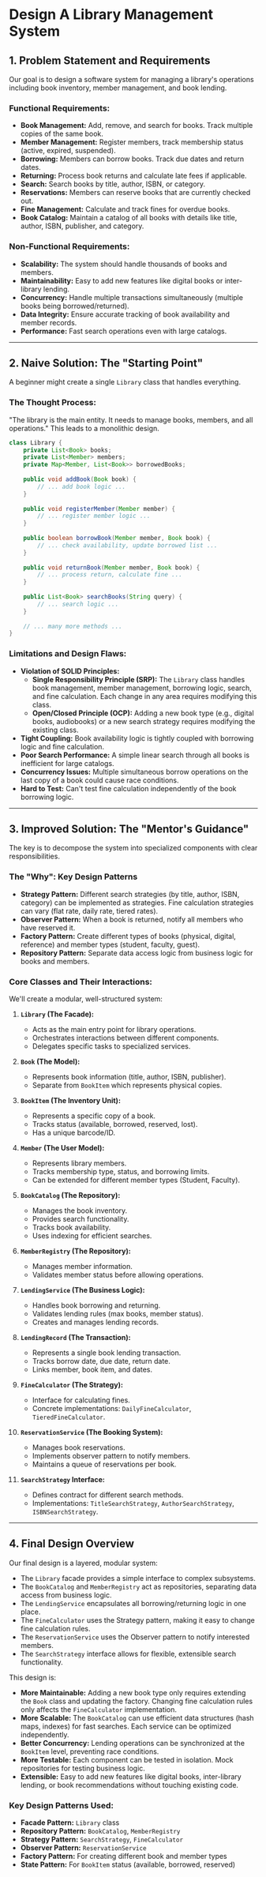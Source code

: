 # Design A Library Management System

## 1. Problem Statement and Requirements

Our goal is to design a software system for managing a library's operations including book inventory, member management, and book lending.

### Functional Requirements:

- **Book Management:** Add, remove, and search for books. Track multiple copies of the same book.
- **Member Management:** Register members, track membership status (active, expired, suspended).
- **Borrowing:** Members can borrow books. Track due dates and return dates.
- **Returning:** Process book returns and calculate late fees if applicable.
- **Search:** Search books by title, author, ISBN, or category.
- **Reservations:** Members can reserve books that are currently checked out.
- **Fine Management:** Calculate and track fines for overdue books.
- **Book Catalog:** Maintain a catalog of all books with details like title, author, ISBN, publisher, and category.

### Non-Functional Requirements:

- **Scalability:** The system should handle thousands of books and members.
- **Maintainability:** Easy to add new features like digital books or inter-library lending.
- **Concurrency:** Handle multiple transactions simultaneously (multiple books being borrowed/returned).
- **Data Integrity:** Ensure accurate tracking of book availability and member records.
- **Performance:** Fast search operations even with large catalogs.

---

## 2. Naive Solution: The "Starting Point"

A beginner might create a single `Library` class that handles everything.

### The Thought Process:

"The library is the main entity. It needs to manage books, members, and all operations." This leads to a monolithic design.

```java
class Library {
    private List<Book> books;
    private List<Member> members;
    private Map<Member, List<Book>> borrowedBooks;
    
    public void addBook(Book book) {
        // ... add book logic ...
    }
    
    public void registerMember(Member member) {
        // ... register member logic ...
    }
    
    public boolean borrowBook(Member member, Book book) {
        // ... check availability, update borrowed list ...
    }
    
    public void returnBook(Member member, Book book) {
        // ... process return, calculate fine ...
    }
    
    public List<Book> searchBooks(String query) {
        // ... search logic ...
    }
    
    // ... many more methods ...
}
```

### Limitations and Design Flaws:

- **Violation of SOLID Principles:**
    - **Single Responsibility Principle (SRP):** The `Library` class handles book management, member management, borrowing logic, search, and fine calculation. Each change in any area requires modifying this class.
    - **Open/Closed Principle (OCP):** Adding a new book type (e.g., digital books, audiobooks) or a new search strategy requires modifying the existing class.
- **Tight Coupling:** Book availability logic is tightly coupled with borrowing logic and fine calculation.
- **Poor Search Performance:** A simple linear search through all books is inefficient for large catalogs.
- **Concurrency Issues:** Multiple simultaneous borrow operations on the last copy of a book could cause race conditions.
- **Hard to Test:** Can't test fine calculation independently of the book borrowing logic.

---

## 3. Improved Solution: The "Mentor's Guidance"

The key is to decompose the system into specialized components with clear responsibilities.

### The "Why": Key Design Patterns

- **Strategy Pattern:** Different search strategies (by title, author, ISBN, category) can be implemented as strategies. Fine calculation strategies can vary (flat rate, daily rate, tiered rates).
- **Observer Pattern:** When a book is returned, notify all members who have reserved it.
- **Factory Pattern:** Create different types of books (physical, digital, reference) and member types (student, faculty, guest).
- **Repository Pattern:** Separate data access logic from business logic for books and members.

### Core Classes and Their Interactions:

We'll create a modular, well-structured system:

1. **`Library` (The Facade):**
    - Acts as the main entry point for library operations.
    - Orchestrates interactions between different components.
    - Delegates specific tasks to specialized services.

2. **`Book` (The Model):**
    - Represents book information (title, author, ISBN, publisher).
    - Separate from `BookItem` which represents physical copies.

3. **`BookItem` (The Inventory Unit):**
    - Represents a specific copy of a book.
    - Tracks status (available, borrowed, reserved, lost).
    - Has a unique barcode/ID.

4. **`Member` (The User Model):**
    - Represents library members.
    - Tracks membership type, status, and borrowing limits.
    - Can be extended for different member types (Student, Faculty).

5. **`BookCatalog` (The Repository):**
    - Manages the book inventory.
    - Provides search functionality.
    - Tracks book availability.
    - Uses indexing for efficient searches.

6. **`MemberRegistry` (The Repository):**
    - Manages member information.
    - Validates member status before allowing operations.

7. **`LendingService` (The Business Logic):**
    - Handles book borrowing and returning.
    - Validates lending rules (max books, member status).
    - Creates and manages lending records.

8. **`LendingRecord` (The Transaction):**
    - Represents a single book lending transaction.
    - Tracks borrow date, due date, return date.
    - Links member, book item, and dates.

9. **`FineCalculator` (The Strategy):**
    - Interface for calculating fines.
    - Concrete implementations: `DailyFineCalculator`, `TieredFineCalculator`.

10. **`ReservationService` (The Booking System):**
    - Manages book reservations.
    - Implements observer pattern to notify members.
    - Maintains a queue of reservations per book.

11. **`SearchStrategy` Interface:**
    - Defines contract for different search methods.
    - Implementations: `TitleSearchStrategy`, `AuthorSearchStrategy`, `ISBNSearchStrategy`.

---

## 4. Final Design Overview

Our final design is a layered, modular system:

* The `Library` facade provides a simple interface to complex subsystems.
* The `BookCatalog` and `MemberRegistry` act as repositories, separating data access from business logic.
* The `LendingService` encapsulates all borrowing/returning logic in one place.
* The `FineCalculator` uses the Strategy pattern, making it easy to change fine calculation rules.
* The `ReservationService` uses the Observer pattern to notify interested members.
* The `SearchStrategy` interface allows for flexible, extensible search functionality.

This design is:

- **More Maintainable:** Adding a new book type only requires extending the `Book` class and updating the factory. Changing fine calculation rules only affects the `FineCalculator` implementation.
- **More Scalable:** The `BookCatalog` can use efficient data structures (hash maps, indexes) for fast searches. Each service can be optimized independently.
- **Better Concurrency:** Lending operations can be synchronized at the `BookItem` level, preventing race conditions.
- **More Testable:** Each component can be tested in isolation. Mock repositories for testing business logic.
- **Extensible:** Easy to add new features like digital books, inter-library lending, or book recommendations without touching existing code.

### Key Design Patterns Used:

- **Facade Pattern:** `Library` class
- **Repository Pattern:** `BookCatalog`, `MemberRegistry`
- **Strategy Pattern:** `SearchStrategy`, `FineCalculator`
- **Observer Pattern:** `ReservationService`
- **Factory Pattern:** For creating different book and member types
- **State Pattern:** For `BookItem` status (available, borrowed, reserved)

